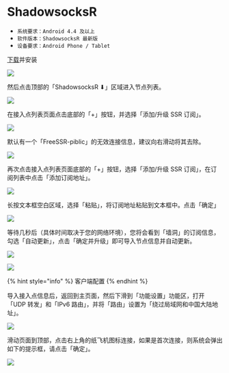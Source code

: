 # ShadowsocksR

* `系统要求：Android 4.4 及以上`
* `软件版本：ShadowsocksR 最新版`
* `设备要求：Android Phone / Tablet`

[下载](https://dlercloud.com/client.html)并安装

![](../../.gitbook/assets/ssr-android-4.png)

然后点击顶部的「ShadowsocksR ⬇」区域进入节点列表。

![](../../.gitbook/assets/ssr-android-5.png)

在接入点列表页面点击底部的「+」按钮，并选择「添加/升级 SSR 订阅」。

![](../../.gitbook/assets/2750202005.jpg)

默认有一个「FreeSSR-piblic」的无效连接信息，建议向右滑动将其去除。

![](../../.gitbook/assets/ssr-android-7.png)

再次点击接入点列表页面底部的「+」按钮，选择「添加/升级 SSR 订阅」，在订阅列表中点击「添加订阅地址」。

![](../../.gitbook/assets/ssr-android-8.png)

长按文本框空白区域，选择「粘贴」，将订阅地址粘贴到文本框中。点击「确定」

![](../../.gitbook/assets/ssr-android-9.png)

等待几秒后（具体时间取决于您的网络环境），您将会看到「墙洞」的订阅信息，勾选「自动更新」，点击「确定并升级」即可导入节点信息并自动更新。

![](../../.gitbook/assets/ssr-android-12.png)

![](https://github.com/BrownRhined/HelpDocument/tree/4873c8b56a4f0144f77308811b1fe6b327b10ebb/.gitbook/assets/ssr-android-12.png)

{% hint style="info" %}
客户端配置
{% endhint %}

导入接入点信息后，返回到主页面，然后下滑到「功能设置」功能区，打开「UDP 转发」和「IPv6 路由」，并将「路由」设置为「绕过局域网和中国大陆地址」。

![](../../.gitbook/assets/ssr-android-14.png)

滑动页面到顶部，点击右上角的纸飞机图标连接，如果是首次连接，则系统会弹出如下的提示框，请点击「确定」。

![](../../.gitbook/assets/ssr-android-15.png)


